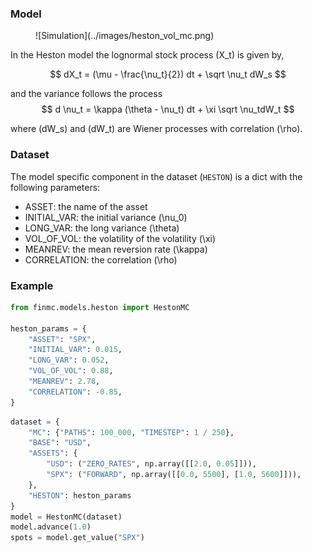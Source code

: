 ### Model

<figure markdown="1">
  ![Simulation](../images/heston_vol_mc.png)
</figure>

In the Heston model  the lognormal stock process \(X_t\) is given by,

$$
dX_t = (\mu - \frac{\nu_t}{2}) dt + \sqrt \nu_t dW_s
$$

and the variance follows the process
$$
d \nu_t = \kappa (\theta - \nu_t) dt + \xi \sqrt \nu_tdW_t
$$

where \(dW_s\) and \(dW_t\) are Wiener processes with correlation \(\rho\).

### Dataset

The model specific component in the dataset (`HESTON`) is a dict with the following parameters:

* ASSET: the name of the asset
* INITIAL_VAR: the initial variance \(\nu_0\)
* LONG_VAR: the long variance \(\theta\)
* VOL_OF_VOL: the volatility of the volatility \(\xi\)
* MEANREV: the mean reversion rate \(\kappa\)
* CORRELATION: the correlation \(\rho\)


### Example

```python
from finmc.models.heston import HestonMC

heston_params = {
    "ASSET": "SPX",
    "INITIAL_VAR": 0.015,
    "LONG_VAR": 0.052,
    "VOL_OF_VOL": 0.88,
    "MEANREV": 2.78,
    "CORRELATION": -0.85,
}
```

```python
dataset = {
    "MC": {"PATHS": 100_000, "TIMESTEP": 1 / 250},
    "BASE": "USD",
    "ASSETS": {
        "USD": ("ZERO_RATES", np.array([[2.0, 0.05]])),
        "SPX": ("FORWARD", np.array([[0.0, 5500], [1.0, 5600]])),
    },
    "HESTON": heston_params
}
model = HestonMC(dataset)
model.advance(1.0)
spots = model.get_value("SPX")
```
